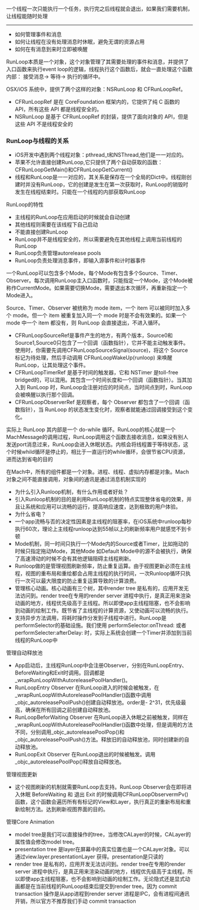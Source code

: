 一个线程一次只能执行一个任务，执行完之后线程就会退出，如果我们需要机制，让线程能随时处理

----
- 如何管理事件和消息
- 如何让线程在没有处理消息时休眠，避免无谓的资源占用
- 如何在有消息到来时立即被唤醒

RunLoop本质是一个对象，这个对象管理了其需要处理的事件和消息，并提供了入口函数来执行event loop的逻辑，线程执行这个函数后，就会一直处理这个函数内部： 接受消息-> 等待-> 执行的循环中。

OSX/iOS 系统中，提供了两个这样的对象：NSRunLoop 和 CFRunLoopRef。
- CFRunLoopRef 是在 CoreFoundation 框架内的，它提供了纯 C 函数的 API，所有这些 API 都是线程安全的。
- NSRunLoop 是基于 CFRunLoopRef 的封装，提供了面向对象的 API，但是这些 API 不是线程安全的

### RunLoop与线程的关系
- iOS开发中遇到两个线程对象：pthread_t和NSThread,他们是一一对应的。
- 苹果不允许直接创建RunLoop,它只提供了两个自动获取的函数：CFRunLoopGetMain()和CFRunLoopGetCurrent()
- 线程和RunLoop是一一对应的，其关系是保存在一个全局的Dict中。线程刚创建时并没有RunLoop，它的创建是发生在第一次获取时，RunLoop的销毁时发生在线程结束时。只能在一个线程的内部获取RunLoop

RunLoop的特性
- 主线程的RunLoop在应用启动的时候就会自动创建
- 其他线程则需要在该线程下自己启动
- 不能直接创建RunLoop
- RunLoop并不是线程安全的，所以需要避免在其他线程上调用当前线程的RunLoop
- RunLoop负责管理autorelease pools
- RunLoop负责处理消息事件，即输入源事件和计时器事件

一个RunLoop可以包含多个Mode，每个Mode有包含多个Source、Timer、Observer。每次调用RunLoop主入口函数时，只能指定一个Mode，这个Mode被称作CurrentMode。如果需要切换Mode，需要退出本次循环，再重新指定一个Mode进入。

Source、Timer、Observer 被统称为 mode item，一个 item 可以被同时加入多个 mode。但一个 item 被重复加入同一个 mode 时是不会有效果的。如果一个 mode 中一个 item 都没有，则 RunLoop 会直接退出，不进入循环。

- CFRunLoopSourceRef是事件产生的地方，有两个版本，Source0和Source1,Source0只包含了一个回调（函数指针），它并不能主动触发事件。使用时，你需要先调用CFRunLoopSourceSignal(source)，将这个 Source 标记为待处理，然后手动调用 CFRunLoopWakeUp(runloop) 来唤醒 RunLoop，让其处理这个事件。
- CFRunLoopTimerRef 是基于时间的触发器，它和 NSTimer 是toll-free bridged的，可以混用。其包含一个时间长度和一个回调（函数指针）。当其加入到 RunLoop 时，RunLoop会注册对应的时间点，当时间点到时，RunLoop会被唤醒以执行那个回调。
- CFRunLoopObserverRef 是观察者，每个 Observer 都包含了一个回调（函数指针），当 RunLoop 的状态发生变化时，观察者就能通过回调接受到这个变化。

实际上 RunLoop 其内部是一个 do-while 循环。RunLoop的核心就是一个MachMessage的调用过程，RunLoop调用这个函数去接收消息，如果没有别人发送port消息过来，RunLoop会进入休眠状态。内核会将线程置于等待状态，这个时候whild循环是停止的，相比于一直运行的while循环，会很节省CPU资源，进而达到省电的目的

在Mach中，所有的组件都是一个对象。进程、线程、虚拟内存都是对象。Mach对象之间不能直接调用，对象间的通讯是通过消息机制实现的

- 为什么引入Runloop机制，有什么作用或者好处？
- 引入Runloop机制的目的是利用RunLoop机制的特点实现整体省电的效果，并且让系统和应用可以流畅的运行，提高响应速度，达到极致的用户体验。
- 为什么省电？
- 一个app流畅与否的决定性因素是主线程的阻塞率，在iOS系统中runloop每秒执行60次，理论上主线程runloop达到55帧以上的刷新频率用户就感觉不到卡顿
- Mode机制，同一时间只执行一个Mode内的Source或者Timer，比如拖动的时候只指定拖动Mode，其他Mode 如Default Mode中的源不会被执行，确保了高速滑动的时候不会有其他逻辑阻碍主线程刷新。
- Runloop做的是管理视图刷新频率，防止重复运算。由于视图更新必须在主线程，视图的重布局和重绘都会占用主线程的执行时间，一次Runloop循环只执行一次可以最大限度的防止重复运算导致的计算浪费。
- 管理核心动画。核心动画有三个树，其中render tree 是私有的，应用开发无法访问到。render tree在专用的render server 进程中执行，是真正用来渲染动画的地方，线程优先级高于主线程。所以即使app主线程阻塞，也不会影响到动画的绘制工作。既节省了主线程的计算资源，又使动画可以流畅的执行。
- 支持异步方法调用，将耗时操作分发到子线程中进行。RunLoop是performSelector的基础设施。我们使用 performSelector:onThread: 或者 performSelecter:afterDelay: 时，实际上系统会创建一个Timer并添加到当前线程的RunLoop中

管理自动释放池
- App启动后，主线程RunLoop中会注册Observer，分别在RunLoopEntry、BeforeWaiting和Exit时调用。回调都是_wrapRunLoopWithAutoreleasePoolHandler()。
- RunLoopEntry Observer 在RunLoop进入的时候会被触发，在_wrapRunLoopWithAutoreleasePoolHandler()函数中调用_objc_autoreleasePoolPush()创建自动释放池。order是- 2^31，优先级最高，确保在所有回调之前创建自动释放池。
- RunLoopBeforWaiting Observer 在RunLoop进入休眠之前被触发，同样在_wrapRunLoopWithAutoreleasePoolHandler()函数中处理，但是调用的方法不同，分别调用_objc_autoreleasePoolPop()和_objc_autoreleasePoolPush()方法。释放旧的自动释放池，同时创建新的自动释放池。
- RunLoopExit Observer 在RunLoop退出的时候被触发。调用_objc_autoreleasePoolPop()释放自动释放池。

管理视图更新

- 这个视图刷新的机制就需要RunLoop去支持。RunLoop Observer会在即将进入休眠 BeforeWaiting 和 退出 Exit 的时候调用CFRunLoopObservermPv()函数，这个函数会遍历所有有标记的View和Layer，执行真正的重新布局和重新绘制方法。达到刷新视图界面的目的。

管理Core Animation

- model tree是我们可以直接操作的tree，当修改CALayer的时候，CALayer的属性值会修改model tree。
- presentation tree 是layer在屏幕中的真实位置也是一个CALayer对象。可以通过view.layer.presentationLayer 获得。presentation是只读的
- render tree 是私有的，应用开发无法访问到。render tree在专用的render server 进程中执行，是真正用来渲染动画的地方，线程优先级高于主线程。所以即使app主线程阻塞，也不会影响到动画的绘制工作。无论隐式还是显式动画都是在当前线程的RunLoop结束后提交到render tree。因为 commit transaction 操作是从app进程到render server 进程是IPC，会有进程间通讯开销，所以官方不推荐我们手动 commit transaction